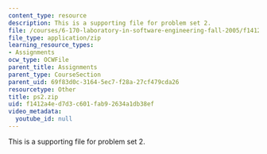```yaml
---
content_type: resource
description: This is a supporting file for problem set 2.
file: /courses/6-170-laboratory-in-software-engineering-fall-2005/f1412a4ed7d3c601fab92634a1db38ef_ps2.zip
file_type: application/zip
learning_resource_types:
- Assignments
ocw_type: OCWFile
parent_title: Assignments
parent_type: CourseSection
parent_uid: 69f83d0c-3164-5ec7-f28a-27cf479cda26
resourcetype: Other
title: ps2.zip
uid: f1412a4e-d7d3-c601-fab9-2634a1db38ef
video_metadata:
  youtube_id: null
---
```

This is a supporting file for problem set 2.

